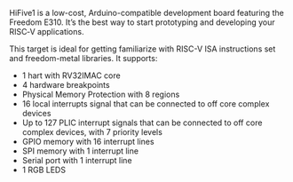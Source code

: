 HiFive1 is a low-cost, Arduino-compatible development board featuring the Freedom E310. It’s the best way to start prototyping and developing your RISC‑V applications.

This target is ideal for getting familiarize with RISC-V ISA instructions set and freedom-metal libraries. It supports:

- 1 hart with RV32IMAC core
- 4 hardware breakpoints
- Physical Memory Protection with 8 regions
- 16 local interrupts signal that can be connected to off core complex devices
- Up to 127 PLIC interrupt signals that can be connected to off core complex devices, with 7 priority levels
- GPIO memory with 16 interrupt lines
- SPI memory with 1 interrupt line
- Serial port with 1 interrupt line
- 1 RGB LEDS
